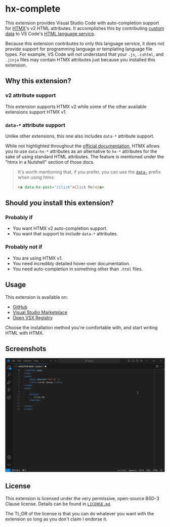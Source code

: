 # hx-complete

This extension provides Visual Studio Code with auto-completion support for
[HTMX][htmx-main-page]'s v2 HTML attributes. It accomplishes this by
contributing [custom data][vscode-custom-data] to VS Code's
[HTML language service][vscode-html-languageservice].

Because this extension contributes to only this language service, it does not
provide support for programming language or templating language file types. For
example, VS Code will not understand that your `.js`, `.cshtml`, and `.jinja`
files may contain HTMX attributes just because you installed this extension.

## Why this extension?

### v2 attribute support

This extension supports HTMX v2 while some of the other available extensions
support HTMX v1.

### `data-*` attribute support

Unlike other extensions, this one also includes `data-*` attribute support.

While not highlighted throughout the [official documentation][htmx-docs], HTMX
allows you to use `data-hx-*` attributes as an alternative to `hx-*` attributes
for the sake of using standard HTML attributes. The feature is mentioned under
the "htmx in a Nutshell" section of those docs.

> It's worth mentioning that, if you prefer, you can use the [`data-`](https://html.spec.whatwg.org/multipage/dom.html#attr-data-*) prefix when using htmx:
>
> ```html
> <a data-hx-post="/click">Click Me!</a>
> ```

## Should *you* install this extension?

### Probably if

- You want HTMX v2 auto-completion support.
- You want that support to include `data-*` attributes.

### Probably not if

- You are using HTMX v1.
- You need incredibly detailed hover-over documentation.
- You need auto-completion in something other than `.html` files.

## Usage

This extension is available on:

- [GitHub][hx-complete]
- [Visual Studio Marketplace][visual-studio-marketplace]
- [Open VSX Registry][open-vsx-registry]

Choose the installation method you're comfortable with, and start writing HTML
with HTMX.

## Screenshots

![auto-completion example][example-gif]

## License

This extension is licensed under the very permissive, open-source BSD-3 Clause
license. Details can be found in [`LICENSE.md`](./LICENSE.md).

The TL;DR of the license is that you can do whatever you want with the extension
so long as you don't claim I endorse it.

[example-gif]: https://github.com/pfeif/hx-complete/blob/main/images/example.gif?raw=true
[hx-complete]: https://github.com/pfeif/hx-complete
[htmx-docs]: https://htmx.org/docs/
[htmx-main-page]: https://htmx.org/
[hx-complete-generator]: https://github.com/pfeif/hx-complete-generator
[open-vsx-registry]: https://open-vsx.org/extension/pfeif/hx-complete
[visual-studio-marketplace]: https://marketplace.visualstudio.com/items?itemName=pfeif.hx-complete
[vscode-custom-data]: https://github.com/microsoft/vscode-custom-data
[vscode-html-languageservice]: https://github.com/microsoft/vscode-html-languageservice
